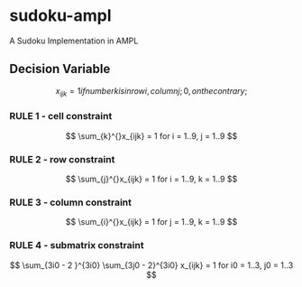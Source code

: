# sudoku-ampl
A Sudoku Implementation in AMPL

## Decision Variable
$$ x_{ijk} = 1 if number k is in row i, column j; 0, on the contrary; $$

### RULE 1 - cell constraint 
$$ \sum_{k}^{}x_{ijk} = 1  for i = 1..9, j = 1..9 $$

### RULE 2 - row constraint
$$ \sum_{j}^{}x_{ijk} = 1  for i = 1..9, k = 1..9 $$

### RULE 3 - column constraint
$$ \sum_{i}^{}x_{ijk} = 1  for j = 1..9, k = 1..9 $$

### RULE 4 - submatrix constraint
$$ \sum_{3i0 - 2 }^{3i0} \sum_{3j0 - 2}^{3i0} x_{ijk} = 1  for i0 = 1..3, j0 = 1..3 $$
